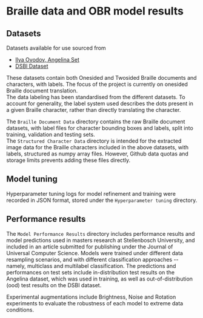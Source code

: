 # Braille data and OBR model results

## Datasets

Datasets available for use sourced from  
* [Ilya Ovodov, Angelina Set](https://github.com/IlyaOvodov/AngelinaDataset)  
* [DSBI Dataset](https://github.com/yeluo1994/DSBI)  

These datasets contain both Onesided and Twosided Braille documents and characters, with labels. The focus of the project is currently on onesided Braille document translation.  
The data labeling has been standardised from the different datasets. To account for generality, the label system used describes the dots present in a given Braille character, rather than directly translating the character.  

The `Braille Document Data` directory contains the raw Braille document datasets, with label files for character bounding boxes and labels, split into training, validation and testing sets.  
The `Structured Character Data` directory is intended for the extracted image data for the Braille characters included in the above datasets, with labels, structured as numpy array files. However, Github data quotas and storage limits prevents adding these files directly.  

## Model tuning

Hyperparameter tuning logs for model refinement and training were recorded in JSON format, stored under the `Hyperparameter tuning` directory.

## Performance results

The `Model Performance Results` directory includes performance results and model predictions used in masters research at Stellenbosch University, and included in an article submitted for publishing under the Journal of Universal Computer Science.
Models were trained under different data resampling scenarios, and with different classification approaches -- namely, multiclass and multilabel classification.
The predictions and performances on test sets include in-distribution test results on the Angelina dataset, which was used in training, as well as out-of-distribution (ood) test results on the DSBI dataset.

Experimental augmentations include Brightness, Noise and Rotation experiments to evaluate the robustness of each model to extreme data conditions.
